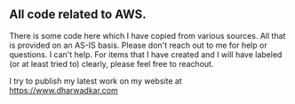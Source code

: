 ## All code related to AWS.

There is some code here which I have copied from various sources. All that is provided on an AS-IS basis. Please don't reach out to me for help or questions. I can't help. For items that I have created and I will have labeled (or at least tried to) clearly, please feel free to reachout.

I try to publish my latest work on my website at https://www.dharwadkar.com